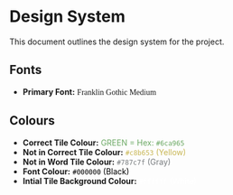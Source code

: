 # Design System
This document outlines the design system for the project.

## Fonts
- **Primary Font:** <span style="font-family:Franklin Gothic Medium;">Franklin Gothic Medium</span>

## Colours
- **Correct Tile Colour:** <span style="color:#6ca965;"> GREEN = Hex: `#6ca965`</span>
- **Not in Correct Tile Colour:** <span style="color:#c8b653;">`#c8b653` (Yellow)</span>
- **Not in Word Tile Colour:** <span style="color:#787c7f;">`#787c7f` (Gray)</span>
- **Font Colour:** <span style="color:black;">`#000000` (Black)</span>
- **Intial Tile Background Colour:** <span style="color:#ffffff;">`#ffffff` (White)</span>